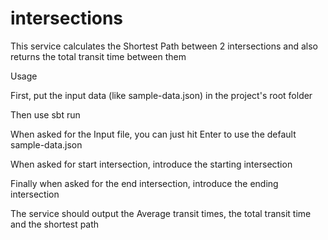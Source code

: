 # intersections

This service calculates the Shortest Path between 2 intersections and also returns the total transit time between them

Usage

First, put the input data (like sample-data.json) in the project's root folder

Then use sbt run

When asked for the Input file, you can just hit Enter to use the default sample-data.json

When asked for start intersection, introduce the starting intersection

Finally when asked for the end intersection, introduce the ending intersection

The service should output the Average transit times, the total transit time and the shortest path


